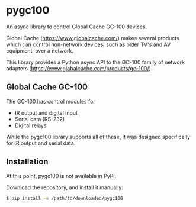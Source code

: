 # pygc100

An async library to control Global Cache GC-100 devices.

Global Cache (https://www.globalcache.com/) makes several products which can control non-network devices, such as older TV's and AV equipment, over a network.  

This library provides a Python async API to the GC-100 family of network adapters (https://www.globalcache.com/products/gc-100/).

## Global Cache GC-100
The GC-100 has control modules for 

* IR output and digital input
* Serial data (RS-232)
* Digital relays

While the pygc100 library supports all of these, it was designed specifically for IR output and serial data.

## Installation

At this point, pygc100 is not available in PyPi.

Download the repository, and install it manually:

```bash
$ pip install -e /path/to/downloaded/pygc100
```
